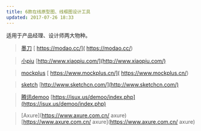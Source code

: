 ```yaml
---
title: 6款在线原型图、线框图设计工具
updated: 2017-07-26 18:33
---
```

适用于产品经理、设计师两大物种。

>[墨刀](
https://modao.cc/) [
https://modao.cc/](
https://modao.cc/)

>[小piu](http://www.xiaopiu.com/) [http://www.xiaopiu.com/](http://www.xiaopiu.com/)

>[mockplus](
https://www.mockplus.cn/) [
https://www.mockplus.cn/](
https://www.mockplus.cn/)

>[
sketch](http://www.sketchcn.com/) [http://www.sketchcn.com/](http://www.sketchcn.com/)

>[腾讯demoo](https://isux.us/demoo/index.php) [https://isux.us/demoo/index.php](https://isux.us/demoo/index.php)

>[Axure](https://www.axure.com.cn/
axure) [https://www.axure.com.cn/
axure](https://www.axure.com.cn/
axure)
